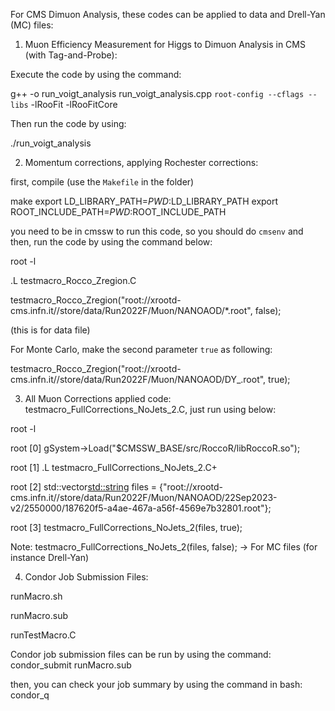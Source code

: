 For CMS Dimuon Analysis, these codes can be applied to data and Drell-Yan (MC) files:

1) Muon Efficiency Measurement for Higgs to Dimuon Analysis in CMS (with Tag-and-Probe):

Execute the code by using the command: 

g++ -o run_voigt_analysis run_voigt_analysis.cpp `root-config --cflags --libs` -lRooFit -lRooFitCore

Then run the code by using: 

./run_voigt_analysis 

2) Momentum corrections, applying Rochester corrections:

first, compile (use the `Makefile` in the folder)

make
export LD_LIBRARY_PATH=$PWD:$LD_LIBRARY_PATH
export ROOT_INCLUDE_PATH=$PWD:$ROOT_INCLUDE_PATH

you need to be in cmssw to run this code, so you should do `cmsenv` and then, run the code by using the command below: 

root -l

.L testmacro_Rocco_Zregion.C

testmacro_Rocco_Zregion("root://xrootd-cms.infn.it//store/data/Run2022F/Muon/NANOAOD/*.root", false); 

(this is for data file)

For Monte Carlo, make the second parameter `true` as following: 

testmacro_Rocco_Zregion("root://xrootd-cms.infn.it//store/data/Run2022F/Muon/NANOAOD/DY_.root", true); 

3) All Muon Corrections applied code: testmacro_FullCorrections_NoJets_2.C, just run using below:
   
root -l

root [0] gSystem->Load("$CMSSW_BASE/src/RoccoR/libRoccoR.so");

root [1] .L testmacro_FullCorrections_NoJets_2.C+

root [2] std::vector<std::string> files = {"root://xrootd-cms.infn.it//store/data/Run2022F/Muon/NANOAOD/22Sep2023-v2/2550000/187620f5-a4ae-467a-a56f-4569e7b32801.root"};

root [3] testmacro_FullCorrections_NoJets_2(files, true);

Note: testmacro_FullCorrections_NoJets_2(files, false);  -> For MC files (for instance Drell-Yan)


4) Condor Job Submission Files:

runMacro.sh

runMacro.sub

runTestMacro.C

Condor job submission files can be run by using the command: condor_submit runMacro.sub

then, you can check your job summary by using the command in bash: condor_q 

